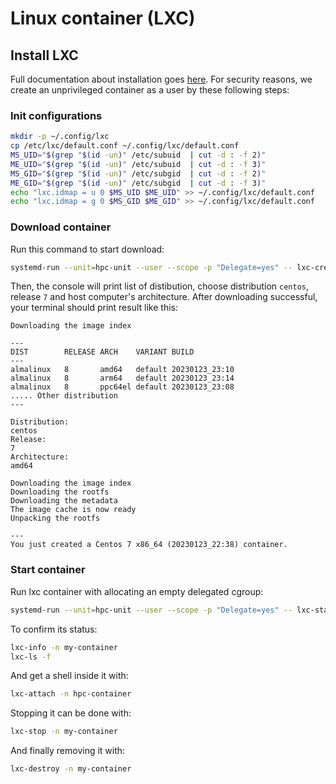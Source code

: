 # Linux container (LXC)

## Install LXC

Full documentation about installation goes [here](https://linuxcontainers.org/lxc/getting-started).
For security reasons, we create an unprivileged container as a user by these following steps:

### Init configurations

```bash
mkdir -p ~/.config/lxc
cp /etc/lxc/default.conf ~/.config/lxc/default.conf
MS_UID="$(grep "$(id -un)" /etc/subuid  | cut -d : -f 2)"
ME_UID="$(grep "$(id -un)" /etc/subuid  | cut -d : -f 3)"
MS_GID="$(grep "$(id -un)" /etc/subgid  | cut -d : -f 2)"
ME_GID="$(grep "$(id -un)" /etc/subgid  | cut -d : -f 3)"
echo "lxc.idmap = u 0 $MS_UID $ME_UID" >> ~/.config/lxc/default.conf
echo "lxc.idmap = g 0 $MS_GID $ME_GID" >> ~/.config/lxc/default.conf
```

### Download container

Run this command to start download:

```bash
systemd-run --unit=hpc-unit --user --scope -p "Delegate=yes" -- lxc-create -t download -n hpc-container
```

Then, the console will print list of distibution, choose distribution `centos`, release `7` and host computer's architecture. After downloading successful, your terminal should print result like this:

```script
Downloading the image index

---
DIST        RELEASE ARCH    VARIANT BUILD
---
almalinux   8       amd64   default 20230123_23:10
almalinux   8       arm64   default 20230123_23:14
almalinux   8       ppc64el default 20230123_23:08
..... Other distribution
---

Distribution: 
centos
Release: 
7
Architecture: 
amd64

Downloading the image index
Downloading the rootfs
Downloading the metadata
The image cache is now ready
Unpacking the rootfs

---
You just created a Centos 7 x86_64 (20230123_22:38) container.
```

### Start container

Run lxc container with allocating an empty delegated cgroup:

```bash
systemd-run --unit=hpc-unit --user --scope -p "Delegate=yes" -- lxc-start hpc-container
```

To confirm its status:

```bash
lxc-info -n my-container
lxc-ls -f
```

And get a shell inside it with:

```bash
lxc-attach -n hpc-container
```

Stopping it can be done with:

```bash
lxc-stop -n my-container
```

And finally removing it with:

```bash
lxc-destroy -n my-container
```
